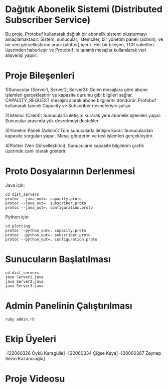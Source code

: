 # Dağıtık Abonelik Sistemi (Distributed Subscriber Service)

Bu proje, Protobuf kullanarak dağıtık bir abonelik sistemi oluşturmayı amaçlamaktadır. Sistem; sunucular, istemciler, bir yönetim paneli (admin), ve bir veri görselleştirme aracı (plotter) içerir. Her bir bileşen, TCP soketleri üzerinden haberleşir ve Protobuf ile tanımlı mesajlar kullanılarak veri alışverişi yapılır.

# Proje Bileşenleri
1)Sunucular (Server1, Server2, Server3):
Gelen mesajlara göre abone işlemleri gerçekleştirir ve kapasite durumu gibi bilgileri sağlar. CAPACITY_REQUEST mesajını alarak abone bilgilerini döndürür. Protobuf kullanarak tanımlı Capacity ve Subscriber nesneleriyle çalışır.

2)İstemci (Client):
Sunucularla iletişim kurarak yeni abonelik işlemleri yapar. Sunucular arasında yük devretmeyi destekler.

3)Yönetim Paneli (Admin):
Tüm sunucularla iletişim kurar. Sunuculardan kapasite sorguları yapar. Mesaj gönderim ve test işlemleri gerçekleştirir.

4)Plotter (Veri Görselleştirici):
Sunucuların kapasite bilgilerini grafik üzerinde canlı olarak gösterir.


# Proto Dosyalarının Derlenmesi
Java için:
``` 
cd dist_servers
protoc --java_out=. capacity.proto
protoc --java_out=. subscriber.proto
protoc --java_out=. configuration.proto
```
Python için:
```
cd plotting
protoc --python_out=. capacity.proto
protoc --python_out=. subscriber.proto
protoc --python_out=. configuration.proto
```

# Sunucuların Başlatılması
```
cd dist_servers
java Server1.java
java Server2.java
java Server3.java
```

# Admin Panelinin Çalıştırılması
```
ruby admin.rb
```






# Ekip Üyeleri

-[22060326 Öykü Karagülle]
-[22060334 Çiğse Kaya]
-[20060367 Zeynep Sezin Kazancıoğlu]

# Proje Videosu

